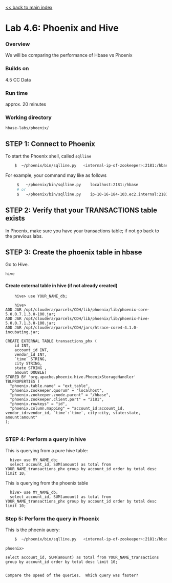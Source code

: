 [<< back to main index](../README.md)

Lab 4.6: Phoenix and Hive
===============

### Overview

We will be comparing the performance of Hbase vs Phoenix

### Builds on
4.5 CC Data

### Run time
approx. 20 minutes

### Working directory
`hbase-labs/phoenix/`


## STEP 1: Connect to Phoenix     
    
To start the Phoenix shell, called `sqlline`

     
```bash
    $  ~/phoenix/bin/sqlline.py   <internal-ip-of-zookeeper>:2181:/hbase
```
     
For example, your command may like as follows
```bash 
     $   ~/phoenix/bin/sqlline.py    localhost:2181:/hbase
     # or 
     $   ~/phoenix/bin/sqlline.py    ip-10-16-184-103.ec2.internal:2181:/hbase
```

## STEP 2: Verify that your TRANSACTIONS table exists

In Phoenix, make sure you have your transactions table; if not go back to the previous labs.
    


## STEP 3: Create the phoenix table in hbase

Go to Hive.

```bash
hive
```

#### Create external table in hive (if not already created)

```
    hive> use YOUR_NAME_db; 

    hive>
ADD JAR /opt/cloudera/parcels/CDH/lib/phoenix/lib/phoenix-core-5.0.0.7.1.3.0-100.jar;
ADD JAR /opt/cloudera/parcels/CDH/lib/phoenix/lib/phoenix-hive-5.0.0.7.1.3.0-100.jar;
ADD JAR /opt/cloudera/parcels/CDH/jars/htrace-core4-4.1.0-incubating.jar;

CREATE EXTERNAL TABLE transactions_phx (
    id INT,
    account_id INT,
    vendor_id INT,
    `time` STRING,
    city STRING,
    state STRING ,
    amount DOUBLE)
STORED BY 'org.apache.phoenix.hive.PhoenixStorageHandler'
TBLPROPERTIES (
  "phoenix.table.name" = "ext_table",
  "phoenix.zookeeper.quorum" = "localhost",
  "phoenix.zookeeper.znode.parent" = "/hbase",
  "phoenix.zookeeper.client.port" = "2181",
  "phoenix.rowkeys" = "id",
  "phoenix.column.mapping" = "account_id:account_id, vendor_id:vendor_id, `time`:`time`, city:city, state:state, amount:amount"
);


```

### STEP 4: Perform a query in hive

This is querying from a pure hive table:

```
  hive> use MY_NAME_db;
  select account_id, SUM(amount) as total from YOUR_NAME_transactions_phx group by account_id order by total desc limit 10;
```

This is querying from the phoenix table

```
  hive> use MY_NAME_db;
  select account_id, SUM(amount) as total from YOUR_NAME_transactions_phx group by account_id order by total desc limit 10;
```


### Step 5: Perform the query in Phoenix

This is the phoenix auery:

```bash
    $  ~/phoenix/bin/sqlline.py   <internal-ip-of-zookeeper>:2181:/hbase
```

```
phoenix>

select account_id, SUM(amount) as total from YOUR_NAME_transactions group by account_id order by total desc limit 10;


Compare the speed of the queries.  Which query was faster?
